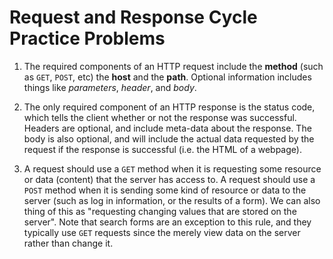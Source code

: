 # Request and Response Cycle Practice Problems

1. The required components of an HTTP request include the **method** (such as `GET`, `POST`, etc) the **host** and the **path**. Optional information includes things like _parameters_, _header_, and _body_.

2. The only required component of an HTTP response is the status code, which tells the client whether or not the response was successful. Headers are optional, and include meta-data about the response. The body is also optional, and will include the actual data requested by the request if the response is successful (i.e. the HTML of a webpage).

3. A request should use a `GET` method when it is requesting some resource or data (content) that the server has access to. A request should use a `POST` method when it is sending some kind of resource or data to the server (such as log in information, or the results of a form). We can also thing of this as "requesting changing values that are stored on the server". Note that search forms are an exception to this rule, and they typically use `GET` requests since the merely view data on the server rather than change it.
